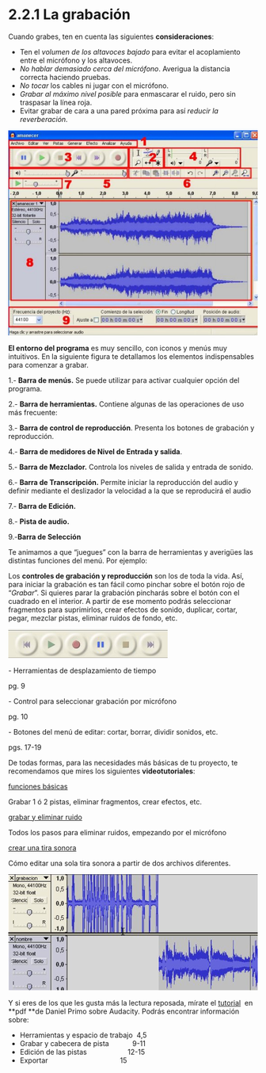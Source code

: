 # 2.2.1 La grabación

Cuando grabes, ten en cuenta las siguientes **consideraciones**:

*   Ten el _volumen de los altavoces bajado_ para evitar el acoplamiento entre el micrófono y los altavoces.
*   _No hablar demasiado cerca del micrófono_. Averigua la distancia correcta haciendo pruebas.
*   _No tocar_ los cables ni jugar con el micrófono.
*   _Grabar al máximo nivel posible_ para enmascarar el ruido, pero sin traspasar la línea roja.
*   Evitar grabar de cara a una pared próxima para así _reducir la reverberación._


![area de trabajo de Audacity](img/areatrabajoaudacity.jpg "Area trabajo Audacity")

**El entorno del programa** es muy sencillo, con iconos y menús muy intuitivos. En la siguiente figura te detallamos los elementos indispensables para comenzar a grabar.

1.- **Barra de menús.** Se puede utilizar para activar cualquier opción del programa.

2.- **Barra de herramientas.** Contiene algunas de las operaciones de uso más frecuente:

3.- **Barra de control de reproducción**. Presenta los botones de grabación y reproducción.

4.- **Barra de medidores de Nivel de Entrada y salida**.

5.- **Barra de Mezclador.** Controla los niveles de salida y entrada de sonido.

6.- **Barra de Transcripción.** Permite iniciar la reproducción del audio y definir mediante el deslizador la velocidad a la que se reproducirá el audio

7.- **Barra de Edición.**

8.- **Pista de audio.**

9.-**Barra de Selección**

  
Te animamos a que “juegues” con la barra de herramientas y averigües las distintas funciones del menú. Por ejemplo:

Los **controles de grabación y reproducción** son los de toda la vida. Así, para iniciar la grabación es tan fácil como pinchar sobre el botón rojo de “_Grabar_”. Si quieres parar la grabación pincharás sobre el botón con el cuadrado en el interior. A partir de ese momento podrás seleccionar fragmentos para suprimirlos, crear efectos de sonido, duplicar, cortar, pegar, mezclar pistas, eliminar ruidos de fondo, etc.


![Botones grabación de Audacity](img/controles_grabacion_y_reproduccion.jpg "Botones de Grabación.")




\- Herramientas de desplazamiento de tiempo

pg. 9

\- Control para seleccionar grabación por micrófono

pg. 10

\- Botones del menú de editar: cortar, borrar, dividir sonidos, etc.

pgs. 17-19

De todas formas, para las necesidades más básicas de tu proyecto, te recomendamos que mires los siguientes **videotutoriales**: 

[funciones básicas](http://www.aularagon.org/Files/UserFiles/File/Internet_aula/INF_COMUNICACION/Tutoriales/audacity_demo/audacity_demo.htm "Funciones básicas Audacity")

Grabar 1 ó 2 pistas, eliminar fragmentos, crear efectos, etc.

[grabar y eliminar ruido](http://www.aularagon.org/Files/UserFiles/File/Internet_aula/INF_COMUNICACION/Tutoriales/AudacityEliminarRuido_demo/AudacityEliminarRuido_demo.htm "Grabar y eliminar ruido con Audacity")

Todos los pasos para eliminar ruidos, empezando por el micrófono

[crear una tira sonora](http://www.aularagon.org/Files/UserFiles/File/Internet_aula/INF_COMUNICACION/Tutoriales/AudacityTiraSonora/AudacityTiraSonora.swf "Crear tira sonora")

Cómo editar una sola tira sonora a partir de dos archivos diferentes.


![Dos pistas que se van a unir. Audacity](img/tira_de_pistas.jpg "Tira de pistas. Audacity")




Y si eres de los que les gusta más la lectura reposada, mírate el [tutorial](http://facilytic.catedu.es/2013/06/19/tutorial-audacity/ "Tutorial pdf Audacity")  en **pdf **de Daniel Primo sobre Audacity. Podrás encontrar información sobre:

*   Herramientas y espacio de trabajo  4,5
*   Grabar y cabecera de pista            9-11
*   Edición de las pistas                     12-15
*   Exportar                                     15

